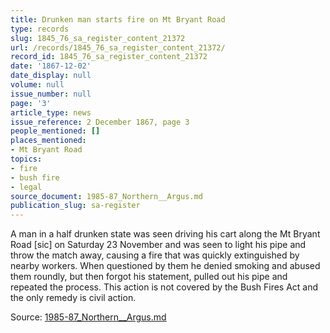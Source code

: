 ```yaml
---
title: Drunken man starts fire on Mt Bryant Road
type: records
slug: 1845_76_sa_register_content_21372
url: /records/1845_76_sa_register_content_21372/
record_id: 1845_76_sa_register_content_21372
date: '1867-12-02'
date_display: null
volume: null
issue_number: null
page: '3'
article_type: news
issue_reference: 2 December 1867, page 3
people_mentioned: []
places_mentioned:
- Mt Bryant Road
topics:
- fire
- bush fire
- legal
source_document: 1985-87_Northern__Argus.md
publication_slug: sa-register
---
```


A man in a half drunken state was seen driving his cart along the Mt Bryant Road [sic] on Saturday 23 November and was seen to light his pipe and throw the match away, causing a fire that was quickly extinguished by nearby workers.  When questioned by them he denied smoking and abused them roundly, but then forgot his statement, pulled out his pipe and repeated the process.  This action is not covered by the Bush Fires Act and the only remedy is civil action.

Source: [1985-87_Northern__Argus.md](/downloads/markdown/1985-87_Northern__Argus.md)
